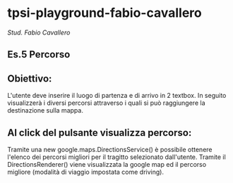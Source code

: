 # tpsi-playground-fabio-cavallero

_Stud. Fabio Cavallero_

## Es.5 Percorso
## Obiettivo:
L'utente deve inserire il luogo di partenza e di arrivo in 2 textbox. In seguito visualizzerà i diversi percorsi attraverso i quali si può raggiungere la destinazione sulla mappa.

## Al click del pulsante visualizza percorso:
Tramite una new google.maps.DirectionsService() è possibile ottenere l'elenco dei percorsi migliori per il tragitto selezionato dall'utente. Tramite il DirectionsRenderer() viene visualizzata la google map ed il percorso migliore (modalità di viaggio impostata come driving).